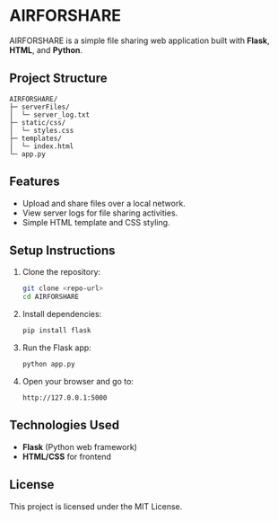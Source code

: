 # AIRFORSHARE

AIRFORSHARE is a simple file sharing web application built with **Flask**, **HTML**, and **Python**.

## Project Structure
```
AIRFORSHARE/
├─ serverFiles/
│  └─ server_log.txt
├─ static/css/
│  └─ styles.css
├─ templates/
│  └─ index.html
└─ app.py
```

## Features
- Upload and share files over a local network.
- View server logs for file sharing activities.
- Simple HTML template and CSS styling.

## Setup Instructions
1. Clone the repository:
   ```bash
   git clone <repo-url>
   cd AIRFORSHARE
   ```

2. Install dependencies:
   ```bash
   pip install flask
   ```

3. Run the Flask app:
   ```bash
   python app.py
   ```

4. Open your browser and go to:
   ```
   http://127.0.0.1:5000
   ```

## Technologies Used
- **Flask** (Python web framework)
- **HTML/CSS** for frontend

## License
This project is licensed under the MIT License.
